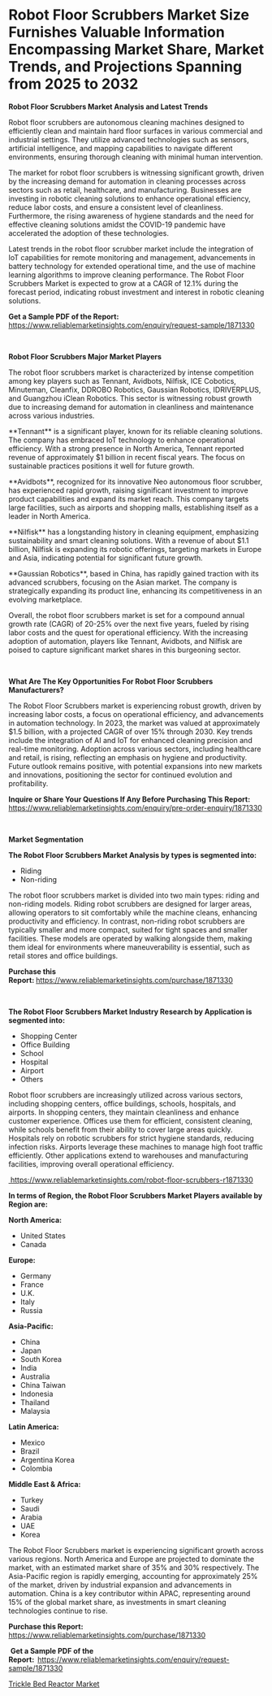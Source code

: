 <p><h1>Robot Floor Scrubbers Market Size Furnishes Valuable Information Encompassing Market Share, Market Trends, and Projections Spanning from 2025 to 2032</h1></p><p><strong>Robot Floor Scrubbers Market Analysis and Latest Trends</strong></p>
<p><p>Robot floor scrubbers are autonomous cleaning machines designed to efficiently clean and maintain hard floor surfaces in various commercial and industrial settings. They utilize advanced technologies such as sensors, artificial intelligence, and mapping capabilities to navigate different environments, ensuring thorough cleaning with minimal human intervention.</p><p>The market for robot floor scrubbers is witnessing significant growth, driven by the increasing demand for automation in cleaning processes across sectors such as retail, healthcare, and manufacturing. Businesses are investing in robotic cleaning solutions to enhance operational efficiency, reduce labor costs, and ensure a consistent level of cleanliness. Furthermore, the rising awareness of hygiene standards and the need for effective cleaning solutions amidst the COVID-19 pandemic have accelerated the adoption of these technologies.</p><p>Latest trends in the robot floor scrubber market include the integration of IoT capabilities for remote monitoring and management, advancements in battery technology for extended operational time, and the use of machine learning algorithms to improve cleaning performance. The Robot Floor Scrubbers Market is expected to grow at a CAGR of 12.1% during the forecast period, indicating robust investment and interest in robotic cleaning solutions.</p></p>
<p><strong>Get a Sample PDF of the Report:&nbsp;</strong> <a href="https://www.reliablemarketinsights.com/enquiry/request-sample/1871330?utm_campaign=3040&utm_medium=2&utm_source=Github&utm_content=ia&utm_term=11042025&utm_id=robot-floor-scrubbers">https://www.reliablemarketinsights.com/enquiry/request-sample/1871330</a></p>
<p>&nbsp;</p>
<p><strong>Robot Floor Scrubbers Major Market Players</strong></p>
<p><p>The robot floor scrubbers market is characterized by intense competition among key players such as Tennant, Avidbots, Nilfisk, ICE Cobotics, Minuteman, Cleanfix, DDROBO Robotics, Gaussian Robotics, IDRIVERPLUS, and Guangzhou iClean Robotics. This sector is witnessing robust growth due to increasing demand for automation in cleanliness and maintenance across various industries.</p><p>**Tennant** is a significant player, known for its reliable cleaning solutions. The company has embraced IoT technology to enhance operational efficiency. With a strong presence in North America, Tennant reported revenue of approximately $1 billion in recent fiscal years. The focus on sustainable practices positions it well for future growth.</p><p>**Avidbots**, recognized for its innovative Neo autonomous floor scrubber, has experienced rapid growth, raising significant investment to improve product capabilities and expand its market reach. This company targets large facilities, such as airports and shopping malls, establishing itself as a leader in North America.</p><p>**Nilfisk** has a longstanding history in cleaning equipment, emphasizing sustainability and smart cleaning solutions. With a revenue of about $1.1 billion, Nilfisk is expanding its robotic offerings, targeting markets in Europe and Asia, indicating potential for significant future growth.</p><p>**Gaussian Robotics**, based in China, has rapidly gained traction with its advanced scrubbers, focusing on the Asian market. The company is strategically expanding its product line, enhancing its competitiveness in an evolving marketplace.</p><p>Overall, the robot floor scrubbers market is set for a compound annual growth rate (CAGR) of 20-25% over the next five years, fueled by rising labor costs and the quest for operational efficiency. With the increasing adoption of automation, players like Tennant, Avidbots, and Nilfisk are poised to capture significant market shares in this burgeoning sector.</p></p>
<p>&nbsp;</p>
<p><strong>What Are The Key Opportunities For Robot Floor Scrubbers Manufacturers?</strong></p>
<p><p>The Robot Floor Scrubbers market is experiencing robust growth, driven by increasing labor costs, a focus on operational efficiency, and advancements in automation technology. In 2023, the market was valued at approximately $1.5 billion, with a projected CAGR of over 15% through 2030. Key trends include the integration of AI and IoT for enhanced cleaning precision and real-time monitoring. Adoption across various sectors, including healthcare and retail, is rising, reflecting an emphasis on hygiene and productivity. Future outlook remains positive, with potential expansions into new markets and innovations, positioning the sector for continued evolution and profitability.</p></p>
<p><strong>Inquire or Share Your Questions If Any Before Purchasing This Report:</strong> <a href="https://www.reliablemarketinsights.com/enquiry/pre-order-enquiry/1871330?utm_campaign=3040&utm_medium=2&utm_source=Github&utm_content=ia&utm_term=11042025&utm_id=robot-floor-scrubbers">https://www.reliablemarketinsights.com/enquiry/pre-order-enquiry/1871330</a></p>
<p>&nbsp;</p>
<p><strong>Market Segmentation</strong></p>
<p><strong>The Robot Floor Scrubbers Market Analysis by types is segmented into:</strong></p>
<p><ul><li>Riding</li><li>Non-riding</li></ul></p>
<p><p>The robot floor scrubbers market is divided into two main types: riding and non-riding models. Riding robot scrubbers are designed for larger areas, allowing operators to sit comfortably while the machine cleans, enhancing productivity and efficiency. In contrast, non-riding robot scrubbers are typically smaller and more compact, suited for tight spaces and smaller facilities. These models are operated by walking alongside them, making them ideal for environments where maneuverability is essential, such as retail stores and office buildings.</p></p>
<p><strong>Purchase this Report:&nbsp;</strong><a href="https://www.reliablemarketinsights.com/purchase/1871330?utm_campaign=3040&utm_medium=2&utm_source=Github&utm_content=ia&utm_term=11042025&utm_id=robot-floor-scrubbers">https://www.reliablemarketinsights.com/purchase/1871330</a></p>
<p>&nbsp;</p>
<p><strong>The Robot Floor Scrubbers Market Industry Research by Application is segmented into:</strong></p>
<p><ul><li>Shopping Center</li><li>Office Building</li><li>School</li><li>Hospital</li><li>Airport</li><li>Others</li></ul></p>
<p><p>Robot floor scrubbers are increasingly utilized across various sectors, including shopping centers, office buildings, schools, hospitals, and airports. In shopping centers, they maintain cleanliness and enhance customer experience. Offices use them for efficient, consistent cleaning, while schools benefit from their ability to cover large areas quickly. Hospitals rely on robotic scrubbers for strict hygiene standards, reducing infection risks. Airports leverage these machines to manage high foot traffic efficiently. Other applications extend to warehouses and manufacturing facilities, improving overall operational efficiency.</p></p>
<p><a href="https://www.reliablemarketinsights.com/robot-floor-scrubbers-r1871330?utm_campaign=3040&utm_medium=2&utm_source=Github&utm_content=ia&utm_term=11042025&utm_id=robot-floor-scrubbers">&nbsp;https://www.reliablemarketinsights.com/robot-floor-scrubbers-r1871330</a></p>
<p><strong>In terms of Region, the Robot Floor Scrubbers Market Players available by Region are:</strong></p>
<p>
    <p> <strong> North America: </strong>
        <ul>
            <li>United States</li>
            <li>Canada</li>
        </ul>
        </p> 
    <p> <strong> Europe: </strong>
        <ul>
            <li>Germany</li>
            <li>France</li>
            <li>U.K.</li>
            <li>Italy</li>
            <li>Russia</li>
        </ul>
        </p> 
    <p> <strong> Asia-Pacific: </strong>
        <ul>
            <li>China</li>
            <li>Japan</li>
            <li>South Korea</li>
            <li>India</li>
            <li>Australia</li>
            <li>China Taiwan</li>
            <li>Indonesia</li>
            <li>Thailand</li>
            <li>Malaysia</li>
        </ul>
        </p> 
    <p> <strong> Latin America: </strong>
        <ul>
            <li>Mexico</li>
            <li>Brazil</li>
            <li>Argentina Korea</li>
            <li>Colombia</li>
        </ul>
        </p> 
    <p> <strong> Middle East & Africa: </strong>
        <ul>
            <li>Turkey</li>
            <li>Saudi</li>
            <li>Arabia</li>
            <li>UAE</li>
            <li>Korea</li>
        </ul>
    </p>
    </p>
<p><p>The Robot Floor Scrubbers market is experiencing significant growth across various regions. North America and Europe are projected to dominate the market, with an estimated market share of 35% and 30% respectively. The Asia-Pacific region is rapidly emerging, accounting for approximately 25% of the market, driven by industrial expansion and advancements in automation. China is a key contributor within APAC, representing around 15% of the global market share, as investments in smart cleaning technologies continue to rise.</p></p>
<p><strong>Purchase this Report: </strong><a href="https://www.reliablemarketinsights.com/purchase/1871330?utm_campaign=3040&utm_medium=2&utm_source=Github&utm_content=ia&utm_term=11042025&utm_id=robot-floor-scrubbers">https://www.reliablemarketinsights.com/purchase/1871330</a></p>
<p>&nbsp;<strong>Get a Sample PDF of the Report:&nbsp;&nbsp;</strong><a href="https://www.reliablemarketinsights.com/enquiry/request-sample/1871330?utm_campaign=3040&utm_medium=2&utm_source=Github&utm_content=ia&utm_term=11042025&utm_id=robot-floor-scrubbers">https://www.reliablemarketinsights.com/enquiry/request-sample/1871330</a></p>
<p><strong></strong></p>
<p><p><a href="https://github.com/lontohhikma/Market-Research-Report-List-1/blob/main/trickle-bed-reactor-market.md?utm_campaign=3040&utm_medium=2&utm_source=Github&utm_content=ia&utm_term=11042025&utm_id=robot-floor-scrubbers">Trickle Bed Reactor Market</a></p></p>